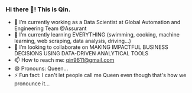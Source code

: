 ### Hi there 👋! This is Qin.

- 🔭 I’m currently working as a Data Scientist at Global Automation and Engineering Team @Assurant
- 🌱 I’m currently learning EVERYTHING (swimming, cooking, machine learning, web scraping, data analysis, driving...)
- 👯 I’m looking to collaborate on MAKING IMPACTFUL BUSINESS DECISIONS USING DATA-DRIVEN ANALYTICAL TOOLS
- 📫 How to reach me: qin9611@gmail.com
- 😄 Pronouns: Queen...
- ⚡ Fun fact: I can't let people call me Queen even though that's how we pronounce it...
